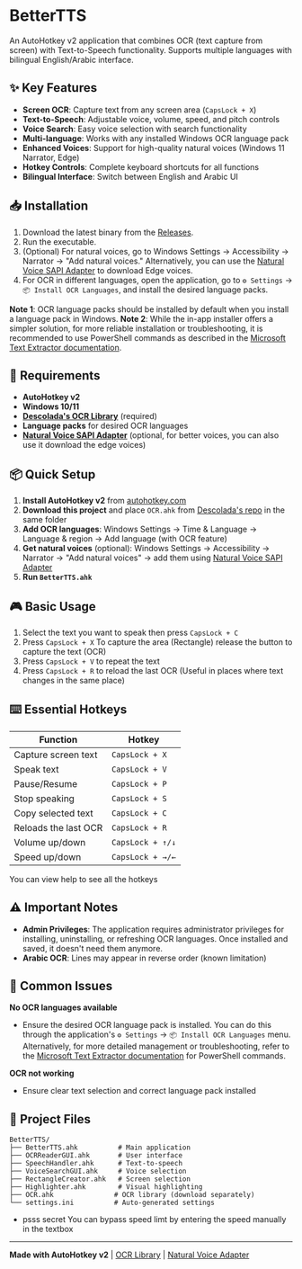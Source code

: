 # BetterTTS

An AutoHotkey v2 application that combines OCR (text capture from screen) with Text-to-Speech functionality. Supports multiple languages with bilingual English/Arabic interface.

## ✨ Key Features

- **Screen OCR**: Capture text from any screen area (`CapsLock + X`)
- **Text-to-Speech**: Adjustable voice, volume, speed, and pitch controls
- **Voice Search**: Easy voice selection with search functionality
- **Multi-language**: Works with any installed Windows OCR language pack
- **Enhanced Voices**: Support for high-quality natural voices (Windows 11 Narrator, Edge)
- **Hotkey Controls**: Complete keyboard shortcuts for all functions
- **Bilingual Interface**: Switch between English and Arabic UI

## 📥 Installation

1. Download the latest binary from the [Releases](../../releases).
2. Run the executable.
3. (Optional) For natural voices, go to Windows Settings → Accessibility → Narrator → "Add natural voices." Alternatively, you can use the [Natural Voice SAPI Adapter](https://github.com/gexgd0419/NaturalVoiceSAPIAdapter) to download Edge voices.
4. For OCR in different languages, open the application, go to `⚙️ Settings` → `📦 Install OCR Languages`, and install the desired language packs.

**Note 1**: OCR language packs should be installed by default when you install a language pack in Windows.
**Note 2**: While the in-app installer offers a simpler solution, for more reliable installation or troubleshooting, it is recommended to use PowerShell commands as described in the [Microsoft Text Extractor documentation](https://learn.microsoft.com/en-us/windows/powertoys/text-extractor#supported-languages).

## 🔧 Requirements

- **AutoHotkey v2**
- **Windows 10/11**
- **[Descolada's OCR Library](https://github.com/Descolada/OCR/)** (required)
- **Language packs** for desired OCR languages
- **[Natural Voice SAPI Adapter](https://github.com/gexgd0419/NaturalVoiceSAPIAdapter)** (optional, for better voices, you can also use it download the edge voices)

## 📦 Quick Setup

1. **Install AutoHotkey v2** from [autohotkey.com](https://www.autohotkey.com/)
2. **Download this project** and place `OCR.ahk` from [Descolada's repo](https://github.com/Descolada/OCR/) in the same folder
3. **Add OCR languages**: Windows Settings → Time & Language → Language & region → Add language (with OCR feature)
4. **Get natural voices** (optional): Windows Settings → Accessibility → Narrator → "Add natural voices" -> add them using [Natural Voice SAPI Adapter](https://github.com/gexgd0419/NaturalVoiceSAPIAdapter)
5. **Run `BetterTTS.ahk`**

## 🎮 Basic Usage

1. Select the text you want to speak then press `CapsLock + C`
2. Press `CapsLock + X` To capture the area (Rectangle) release the button to capture the text (OCR)
3. Press `CapsLock + V` to repeat the text
4. Press `CapsLock + R` to reload the last OCR (Useful in places where text changes in the same place)


## ⌨️ Essential Hotkeys

| Function | Hotkey |
|----------|--------|
| Capture screen text | `CapsLock + X` |
| Speak text | `CapsLock + V` |
| Pause/Resume | `CapsLock + P` |
| Stop speaking | `CapsLock + S` |
| Copy selected text | `CapsLock + C` |
| Reloads the last OCR | `CapsLock + R` |
| Volume up/down | `CapsLock + ↑/↓` |
| Speed up/down | `CapsLock + →/←` |

You can view help to see all the hotkeys

## ⚠️ Important Notes

- **Admin Privileges**: The application requires administrator privileges for installing, uninstalling, or refreshing OCR languages. Once installed and saved, it doesn't need them anymore.
- **Arabic OCR**: Lines may appear in reverse order (known limitation)


## 🔧 Common Issues

**No OCR languages available**
- Ensure the desired OCR language pack is installed. You can do this through the application's `⚙️ Settings` → `📦 Install OCR Languages` menu. Alternatively, for more detailed management or troubleshooting, refer to the [Microsoft Text Extractor documentation](https://learn.microsoft.com/en-us/windows/powertoys/text-extractor#supported-languages) for PowerShell commands.



**OCR not working**
- Ensure clear text selection and correct language pack installed

## 📁 Project Files

```
BetterTTS/
├── BetterTTS.ahk          # Main application
├── OCRReaderGUI.ahk       # User interface
├── SpeechHandler.ahk      # Text-to-speech
├── VoiceSearchGUI.ahk     # Voice selection
├── RectangleCreator.ahk   # Screen selection
├── Highlighter.ahk        # Visual highlighting
├── OCR.ahk               # OCR library (download separately)
└── settings.ini          # Auto-generated settings
```
- psss secret You can bypass speed limt by entering the speed manually in the textbox
---

**Made with AutoHotkey v2** | [OCR Library](https://github.com/Descolada/OCR/) | [Natural Voice Adapter](https://github.com/gexgd0419/NaturalVoiceSAPIAdapter)
